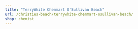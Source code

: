 ```yaml
---
title: "TerryWhite Chemmart O'Sullivan Beach"
url: /christies-beach/terrywhite-chemmart-osullivan-beach/
shop: chemist
---
```


